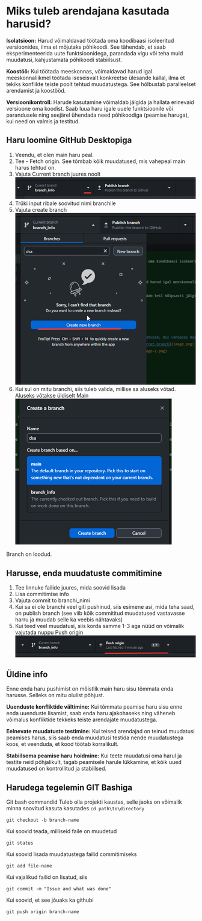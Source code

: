 # Miks tuleb arendajana kasutada harusid?
**Isolatsioon:** Harud võimaldavad töötada oma koodibaasi isoleeritud versioonides, ilma et mõjutaks põhikoodi. See tähendab, et saab eksperimenteerida uute funktsioonidega, parandada vigu või teha muid muudatusi, kahjustamata põhikoodi stabiilsust.

**Koostöö:** Kui töötada meeskonnas, võimaldavad harud igal meeskonnaliikmel töötada iseseisvalt konkreetse ülesande kallal, ilma et tekiks konflikte teiste poolt tehtud muudatustega. See hõlbustab paralleelset arendamist ja koostööd.

**Versioonikontroll:** Harude kasutamine võimaldab jälgida ja hallata erinevaid versioone oma koodist. Saab luua haru igale uuele funktsioonile või parandusele ning seejärel ühendada need põhikoodiga (peamise haruga), kui need on valmis ja testitud.


## Haru loomine GitHub Desktopiga
1. Veendu, et olen main haru peal.
2. Tee - Fetch origin. See tõmbab kõik muudatused, mis vahepeal main harus tehtud on.
3. Vajuta Current branch juures noolt ![currnet branch](/Images_for_readme/image.png)
4. Trüki  input ribale soovitud nimi branchile 
5. Vajuta create branch ![Create branch](/Images_for_readme/image-2.png)
6. Kui sul on mitu branchi, siis tuleb valida, millise sa aluseks võtad. Aluseks võtakse üldiselt Main ![main](/Images_for_readme/image-3.png)

Branch on loodud.

## Harusse, enda muudatuste commitimine
1. Tee linnuke failide juures, mida soovid lisada
2. Lisa commitimise info
3. Vajuta commit to branchi_nimi
4. Kui sa ei ole branchi veel giti pushinud, siis esimene asi, mida teha saad, on publish branch (see viib kõik commititud muudatused vastavasse harru ja muudab selle ka veebis nähtavaks)
5. Kui teed veel muudatusi, siis korda samme 1-3 aga nüüd on võimalik vajutada nuppu Push origin ![push](/Images_for_readme/image-4.png)



## Üldine info
Enne enda haru pushimist on mõistlik main haru sisu tõmmata enda harusse. Selleks on mitu olulist põhjust.

**Uuenduste konfliktide vältimine:** Kui tõmmata peamise haru sisu enne enda uuenduste lisamist, saab enda haru ajakohaseks ning väheneb võimalus konfliktide tekkeks teiste arendajate muudatustega.

**Eelnevate muudatuste testimine:** Kui teised arendajad on teinud muudatusi peamises harus, siis saab enda muudatusi testida nende muudatustega koos, et veenduda, et kood töötab korralikult.

**Stabiilsema peamise haru hoidmine:** Kui teete muudatusi oma harul ja testite neid põhjalikult, tagab peamisele harule lükkamine, et kõik uued muudatused on kontrollitud ja stabiilsed.

## Harudega tegelemin GIT Bashiga
Git bash commandid
Tuleb olla projekti kaustas, selle jaoks on võimalik minna soovitud kasuta kasutades ```cd path\to\directory```
```
git checkout -b branch-name
```
Kui soovid teada, milliseid faile on muudetud

```
git status
```

Kui soovid lisada muudatustega failid commitimiseks
```
git add file-name
```

Kui vajalikud failid on lisatud, siis
```
git commit -m "Issue and what was done"
```

Kui soovid, et see jõuaks ka githubi

```
git push origin branch-name
```